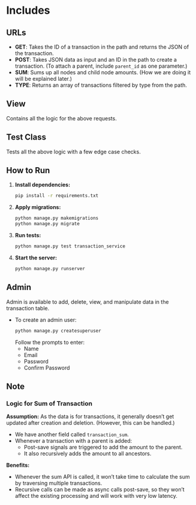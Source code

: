# Includes

## URLs

- **GET**: Takes the ID of a transaction in the path and returns the JSON of the transaction.
- **POST**: Takes JSON data as input and an ID in the path to create a transaction. (To attach a parent, include `parent_id` as one parameter.)
- **SUM**: Sums up all nodes and child node amounts. (How we are doing it will be explained later.)
- **TYPE**: Returns an array of transactions filtered by type from the path.

## View

Contains all the logic for the above requests.

## Test Class

Tests all the above logic with a few edge case checks.

## How to Run

1. **Install dependencies:**
    ```bash
    pip install -r requirements.txt
    ```

2. **Apply migrations:**
    ```bash
    python manage.py makemigrations
    python manage.py migrate
    ```

3. **Run tests:**
    ```bash
    python manage.py test transaction_service
    ```

4. **Start the server:**
    ```bash
    python manage.py runserver
    ```

## Admin

Admin is available to add, delete, view, and manipulate data in the transaction table.

- To create an admin user:
    ```bash
    python manage.py createsuperuser
    ```
    Follow the prompts to enter:
    - Name
    - Email
    - Password
    - Confirm Password

## Note

### Logic for Sum of Transaction

**Assumption:** As the data is for transactions, it generally doesn’t get updated after creation and deletion. (However, this can be handled.)

- We have another field called `transaction_sum`.
- Whenever a transaction with a parent is added:
    - Post-save signals are triggered to add the amount to the parent.
    - It also recursively adds the amount to all ancestors.

**Benefits:**

- Whenever the sum API is called, it won’t take time to calculate the sum by traversing multiple transactions.
- Recursive calls can be made as async calls post-save, so they won’t affect the existing processing and will work with very low latency.



